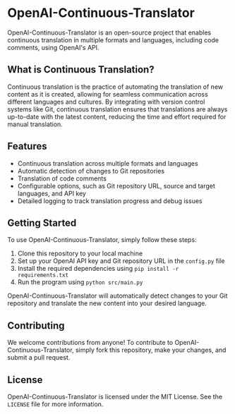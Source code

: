 # OpenAI-Continuous-Translator

OpenAI-Continuous-Translator is an open-source project that enables continuous translation in multiple formats and languages, including code comments, using OpenAI's API.

## What is Continuous Translation?

Continuous translation is the practice of automating the translation of new content as it is created, allowing for seamless communication across different languages and cultures. By integrating with version control systems like Git, continuous translation ensures that translations are always up-to-date with the latest content, reducing the time and effort required for manual translation.

## Features

- Continuous translation across multiple formats and languages
- Automatic detection of changes to Git repositories
- Translation of code comments
- Configurable options, such as Git repository URL, source and target languages, and API key
- Detailed logging to track translation progress and debug issues

## Getting Started

To use OpenAI-Continuous-Translator, simply follow these steps:

1. Clone this repository to your local machine
2. Set up your OpenAI API key and Git repository URL in the `config.py` file
3. Install the required dependencies using `pip install -r requirements.txt`
4. Run the program using `python src/main.py`

OpenAI-Continuous-Translator will automatically detect changes to your Git repository and translate the new content into your desired language.

## Contributing

We welcome contributions from anyone! To contribute to OpenAI-Continuous-Translator, simply fork this repository, make your changes, and submit a pull request.

## License

OpenAI-Continuous-Translator is licensed under the MIT License. See the `LICENSE` file for more information.
